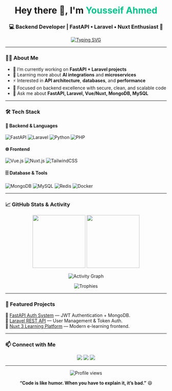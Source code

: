 <!-- 🔥 Professional GitHub Profile by Yousseif Ahmed -->

<h1 align="center">Hey there 👋, I'm <span style="color:#00C58E;">Yousseif Ahmed</span></h1>
<h3 align="center">💻 Backend Developer | FastAPI • Laravel • Nuxt Enthusiast 🚀</h3>

<p align="center">
  <a href="https://github.com/YousseifAhmed"><img src="https://readme-typing-svg.demolab.com?font=Fira+Code&weight=600&size=22&pause=1000&color=00C58E&center=true&vCenter=true&width=600&lines=Backend+Developer;FastAPI+%7C+Laravel+%7C+Nuxt+3;Building+APIs+and+Modern+Apps;Always+Learning+New+Tech!+🔥" alt="Typing SVG" /></a>
</p>

---

### 👨‍💻 About Me
- 🔭 I’m currently working on **FastAPI + Laravel projects**
- 🌱 Learning more about **AI integrations** and **microservices**
- ⚡ Interested in **API architecture**, **databases**, and **performance**
- 🧠 Focused on backend excellence with secure, clean, and scalable code
- 💬 Ask me about **FastAPI, Laravel, Vue/Nuxt, MongoDB, MySQL**

---

### 🛠️ Tech Stack

#### 🚀 Backend & Languages
![FastAPI](https://img.shields.io/badge/FastAPI-009688?style=for-the-badge&logo=fastapi&logoColor=white)
![Laravel](https://img.shields.io/badge/Laravel-FF2D20?style=for-the-badge&logo=laravel&logoColor=white)
![Python](https://img.shields.io/badge/Python-3776AB?style=for-the-badge&logo=python&logoColor=white)
![PHP](https://img.shields.io/badge/PHP-777BB4?style=for-the-badge&logo=php&logoColor=white)

#### 🌐 Frontend
![Vue.js](https://img.shields.io/badge/Vue.js-42B883?style=for-the-badge&logo=vue.js&logoColor=white)
![Nuxt.js](https://img.shields.io/badge/Nuxt.js-00C58E?style=for-the-badge&logo=nuxtdotjs&logoColor=white)
![TailwindCSS](https://img.shields.io/badge/TailwindCSS-06B6D4?style=for-the-badge&logo=tailwindcss&logoColor=white)

#### 🗄️ Database & Tools
![MongoDB](https://img.shields.io/badge/MongoDB-4EA94B?style=for-the-badge&logo=mongodb&logoColor=white)
![MySQL](https://img.shields.io/badge/MySQL-005C84?style=for-the-badge&logo=mysql&logoColor=white)
![Redis](https://img.shields.io/badge/Redis-DC382D?style=for-the-badge&logo=redis&logoColor=white)
![Docker](https://img.shields.io/badge/Docker-2496ED?style=for-the-badge&logo=docker&logoColor=white)

---

### 📈 GitHub Stats & Activity

<p align="center">
  <img src="https://github-readme-stats.vercel.app/api?username=YousseifAhmed&show_icons=true&theme=tokyonight&hide_border=true" height="165" />
  <img src="https://github-readme-streak-stats.herokuapp.com?user=YousseifAhmed&theme=tokyonight&hide_border=true" height="165" />
</p>

<p align="center">
  <img src="https://github-readme-activity-graph.vercel.app/graph?username=YousseifAhmed&theme=react-dark&hide_border=true&bg_color=0D1117&color=00C58E&line=00C58E&point=FFFFFF" alt="Activity Graph" />
</p>

<p align="center">
  <img src="https://github-profile-trophy.vercel.app/?username=YousseifAhmed&theme=onedark&no-frame=true&row=1&column=6" alt="Trophies" />
</p>

---

### 🚀 Featured Projects
🔹 [FastAPI Auth System](https://github.com/YousseifAhmed/fastapi-auth) — JWT Authentication + MongoDB.  
🔹 [Laravel REST API](https://github.com/YousseifAhmed/laravel-api) — User Management & Token Auth.  
🔹 [Nuxt 3 Learning Platform](https://github.com/YousseifAhmed/nuxt-learning-platform) — Modern e-learning frontend.

---

### 📫 Connect with Me
<p align="center">
  <a href="mailto:you@example.com"><img src="https://img.shields.io/badge/Email-D14836?style=for-the-badge&logo=gmail&logoColor=white"/></a>
  <a href="https://linkedin.com/in/yousseifahmed" target="_blank"><img src="https://img.shields.io/badge/LinkedIn-0077b5?style=for-the-badge&logo=linkedin&logoColor=white"/></a>
  <a href="https://github.com/YousseifAhmed" target="_blank"><img src="https://img.shields.io/badge/GitHub-171515?style=for-the-badge&logo=github&logoColor=white"/></a>
</p>

---

<p align="center">
  <img src="https://komarev.com/ghpvc/?username=YousseifAhmed&label=Profile%20Views&color=00C58E&style=flat-square" alt="Profile views" />
</p>

<p align="center">
  <b>“Code is like humor. When you have to explain it, it’s bad.”</b> 😄
</p>

